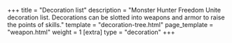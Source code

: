 +++
title = "Decoration list"
description = "Monster Hunter Freedom Unite decoration list. Decorations can be slotted into weapons and armor to raise the points of skills."
template = "decoration-tree.html"
page_template = "weapon.html"
weight = 1
[extra]
type = "decoration"
+++
